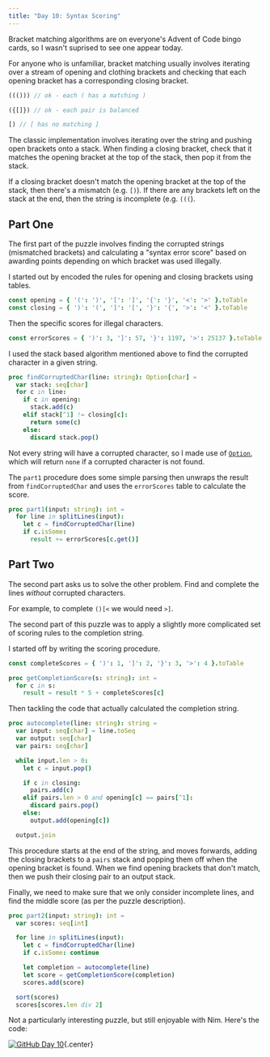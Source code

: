 ```yaml
---
title: "Day 10: Syntax Scoring"
---
```


Bracket matching algorithms are on everyone's Advent of Code bingo cards, so I wasn't suprised to see one appear today.

For anyone who is unfamiliar, bracket matching usually involves iterating over a stream of opening and clothing brackets and checking that each opening bracket has a corresponding closing bracket.

```js
((())) // ok - each ( has a matching )

({[]}) // ok - each pair is balanced

[) // [ has no matching ]
```

The classic implementation involves iterating over the string and pushing open brackets onto a stack. When finding a closing bracket, check that it matches the opening bracket at the top of the stack, then pop it from the stack.

If a closing bracket doesn't match the opening bracket at the top of the stack, then there's a mismatch (e.g. `[)`). If there are any brackets left on the stack at the end, then the string is incomplete (e.g. `(((`).

## Part One
The first part of the puzzle involves finding the corrupted strings (mismatched brackets) and calculating a "syntax error score" based on awarding points depending on which bracket was used illegally.

I started out by encoded the rules for opening and closing brackets using tables.

```nim
const opening = { '(': ')', '[': ']', '{': '}', '<': '>' }.toTable
const closing = { ')': '(', ']': '[', '}': '{', '>': '<' }.toTable
```

Then the specific scores for illegal characters.

```nim
const errorScores = { ')': 3, ']': 57, '}': 1197, '>': 25137 }.toTable
```

I used the stack based algorithm mentioned above to find the corrupted character in a given string.

```nim
proc findCorruptedChar(line: string): Option[char] =
  var stack: seq[char]
  for c in line:
    if c in opening:
      stack.add(c)
    elif stack[^1] != closing[c]:
      return some(c)
    else:
      discard stack.pop()
```

Not every string will have a corrupted character, so I made use of [`Option`](https://nim-lang.org/docs/options.html), which will return `none` if a corrupted character is not found.

The `part1` procedure does some simple parsing then unwraps the result from `findCorruptedChar` and uses the `errorScores` table to calculate the score.

```nim
proc part1(input: string): int =
  for line in splitLines(input):
    let c = findCorruptedChar(line)
    if c.isSome:
      result += errorScores[c.get()]
```

## Part Two
The second part asks us to solve the other problem. Find and complete the lines _without_ corrupted characters.

For example, to complete `()[<` we would need `>]`.

The second part of this puzzle was to apply a slightly more complicated set of scoring rules to the completion string.

I started off by writing the scoring procedure.

```nim
const completeScores = { ')': 1, ']': 2, '}': 3, '>': 4 }.toTable

proc getCompletionScore(s: string): int =
  for c in s:
    result = result * 5 + completeScores[c]
```

Then tackling the code that actually calculated the completion string.

```nim
proc autocomplete(line: string): string =
  var input: seq[char] = line.toSeq
  var output: seq[char]
  var pairs: seq[char]

  while input.len > 0:
    let c = input.pop()

    if c in closing:
      pairs.add(c)
    elif pairs.len > 0 and opening[c] == pairs[^1]:
      discard pairs.pop()
    else:
      output.add(opening[c])

  output.join
```

This procedure starts at the end of the string, and moves forwards, adding the closing brackets to a `pairs` stack and popping them off when the opening bracket is found. When we find opening brackets that don't match, then we push their closing pair to an output stack.

Finally, we need to make sure that we only consider incomplete lines, and find the middle score (as per the puzzle description).

```nim
proc part2(input: string): int =
  var scores: seq[int]

  for line in splitLines(input):
    let c = findCorruptedChar(line)
    if c.isSome: continue

    let completion = autocomplete(line)
    let score = getCompletionScore(completion)
    scores.add(score)

  sort(scores)
  scores[scores.len div 2]
```

Not a particularly interesting puzzle, but still enjoyable with Nim. Here's the code:

[![GitHub](/icons/github.svg) Day 10](https://github.com/danprince/advent-of-code/blob/master/2021/day-10/main.nim){.center}
